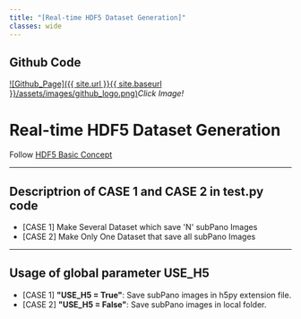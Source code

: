 ```yaml
---
title: "[Real-time HDF5 Dataset Generation]"
classes: wide
---
```


## Github Code 
[![Github_Page]({{ site.url }}{{ site.baseurl }}/assets/images/github_logo.png)](https://github.com/SungJaeShin/h5py_tutorial.git)*Click Image!*

# Real-time HDF5 Dataset Generation
Follow [HDF5 Basic Concept](https://heathered-freon-621.notion.site/HDF5-How-to-use-h5py-for-making-dataset-or-database-DB-in-python-24dc231719f34e96bc1e5d8d24f7bd1f) 

---
## Descriptrion of CASE 1 and CASE 2 in test.py code
- [CASE 1] Make Several Dataset which save 'N' subPano Images
- [CASE 2] Make Only One Dataset that save all subPano Images

---
## Usage of global parameter **USE_H5**
- [CASE 1] **"USE_H5 = True"**: Save subPano images in h5py extension file.
- [CASE 2] **"USE_H5 = False"**: Save subPano images in local folder.